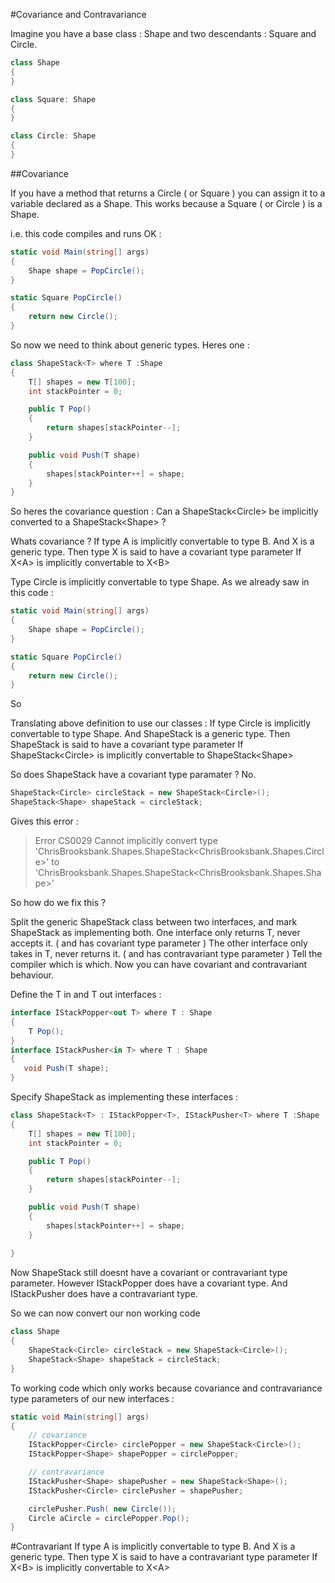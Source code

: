 #Covariance and Contravariance

Imagine you have a base class : Shape and two descendants : Square and Circle.
```c#
class Shape
{
}

class Square: Shape
{
}

class Circle: Shape
{
}
```

##Covariance

If you have a method that returns a Circle ( or Square ) you can assign it to a variable declared as a Shape.
This works because a Square ( or Circle ) is a Shape.

i.e. this code compiles and runs OK : 
```c#
static void Main(string[] args)
{
    Shape shape = PopCircle();           
}

static Square PopCircle()
{
    return new Circle();
}
```

So now we need to think about generic types.
Heres one : 
```c#
class ShapeStack<T> where T :Shape
{
    T[] shapes = new T[100];
    int stackPointer = 0;

    public T Pop()
    {
        return shapes[stackPointer--];
    }

    public void Push(T shape)
    {
        shapes[stackPointer++] = shape;
    }
}
```

So heres the covariance question :
Can a ShapeStack\<Circle\> be implicitly converted to a ShapeStack\<Shape\> ?

Whats covariance ?
If type A is implicitly convertable to type B.
And X is a generic type.
Then type X is said to have a covariant type parameter
If X\<A\> is implicitly convertable to X\<B\>

Type Circle is implicitly convertable to type Shape.
As we already saw in this code :
```c#
static void Main(string[] args)
{
    Shape shape = PopCircle();           
}

static Square PopCircle()
{
    return new Circle();
}
```

So

Translating above definition to use our classes :
If type Circle is implicitly convertable to type Shape.
And ShapeStack is a generic type.
Then ShapeStack is said to have a covariant type parameter
If ShapeStack\<Circle\> is implicitly convertable to ShapeStack\<Shape\>

So does ShapeStack have a covariant type paramater ? No.

```c#   
ShapeStack<Circle> circleStack = new ShapeStack<Circle>();
ShapeStack<Shape> shapeStack = circleStack;
```

Gives this error :
> Error	CS0029	Cannot implicitly convert type 'ChrisBrooksbank.Shapes.ShapeStack\<ChrisBrooksbank.Shapes.Circle\>' to 'ChrisBrooksbank.Shapes.ShapeStack\<ChrisBrooksbank.Shapes.Shape\>'

So how do we fix this ?

Split the generic ShapeStack class between two interfaces, and mark ShapeStack as implementing both.
One interface only returns T, never accepts it. ( and has covariant type parameter )
The other interface only takes in T, never returns it. ( and has contravariant type parameter )
Tell the compiler which is which.
Now you can have covariant and contravariant behaviour.

Define the T in and T out interfaces :
```c#
interface IStackPopper<out T> where T : Shape
{
    T Pop();
}
interface IStackPusher<in T> where T : Shape
{
   void Push(T shape);
}
```

Specify ShapeStack as implementing these interfaces :
```c#
class ShapeStack<T> : IStackPopper<T>, IStackPusher<T> where T :Shape
{
    T[] shapes = new T[100];
    int stackPointer = 0;

    public T Pop()
    {
        return shapes[stackPointer--];
    }

    public void Push(T shape)
    {
        shapes[stackPointer++] = shape;
    }
  
}
```

Now ShapeStack<T> still doesnt have a covariant or contravariant type parameter.
However IStackPopper does have a covariant type.
And IStackPusher does have a contravariant type.

So we can now convert our non working code
```c#
class Shape
{
    ShapeStack<Circle> circleStack = new ShapeStack<Circle>();
    ShapeStack<Shape> shapeStack = circleStack;
}
```

To working code which only works because covariance and contravariance type parameters of our new interfaces : 
```c#
static void Main(string[] args)
{
    // covariance
    IStackPopper<Circle> circlePopper = new ShapeStack<Circle>();
    IStackPopper<Shape> shapePopper = circlePopper;

    // contravariance
    IStackPusher<Shape> shapePusher = new ShapeStack<Shape>();
    IStackPusher<Circle> circlePusher = shapePusher;

    circlePusher.Push( new Circle());
    Circle aCircle = circlePopper.Pop();
}
```


#Contravariant
If type A is implicitly convertable to type B.
And X is a generic type.
Then type X is said to have a contravariant type parameter
If X\<B\> is implicitly convertable to X\<A\>